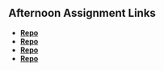 ## Afternoon Assignment Links

* **[Repo](https://github.com/TylerHigby/Week3Monday)**
* **[Repo](https://github.com/TylerHigby/Week3Tuesday)**
* **[Repo](https://github.com/TylerHigby/lateSummer23-gregslistMVC)**
* **[Repo](https://github.com/TylerHigby/Week3Thursday)**

